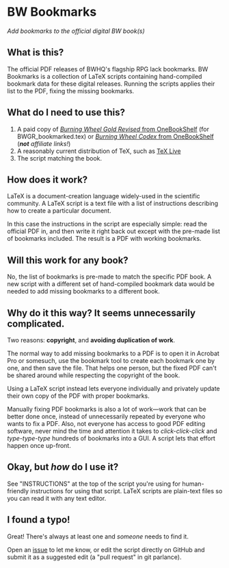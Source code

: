 # BW Bookmarks
*Add bookmarks to the official digital BW book(s)*

## What is this?
The official PDF releases of BWHQ's flagship RPG lack bookmarks. BW Bookmarks is a collection of LaTeX scripts containing hand-compiled bookmark data for these digital releases. Running the scripts applies their list to the PDF, fixing the missing bookmarks.


## What do I need to use this?

1. A paid copy of [*Burning Wheel Gold Revised* from OneBookShelf](https://www.drivethrurpg.com/product/448187/Burning-Wheel-Gold-Revised) (for BWGR_bookmarked.tex) or [*Burning Wheel Codex* from OneBookShelf](https://www.drivethrurpg.com/product/448189/Burning-Wheel-Codex?src=also_purchased)  (***not** affiliate links!*)
2. A reasonably current distribution of TeX, such as [TeX Live](https://tug.org/texlive/)
3. The script matching the book.

## How does it work?

LaTeX is a document-creation language widely-used in the scientific community. A LaTeX script is a text file with a list of instructions describing how to create a particular document.

In this case the instructions in the script are especially simple: read the official PDF in, and then write it right back out except with the pre-made list of bookmarks included. The result is a PDF with working bookmarks.

## Will this work for any book?

No, the list of bookmarks is pre-made to match the specific PDF book. A new script with a different set of hand-compiled bookmark data would be needed to add missing bookmarks to a different book.

## Why do it this way? It seems unnecessarily complicated.

Two reasons: **copyright**, and **avoiding duplication of work**.

The normal way to add missing bookmarks to a PDF is to open it in Acrobat Pro or somesuch, use the bookmark tool to create each bookmark one by one, and then save the file. That helps one person, but the fixed PDF can't be shared around while respecting the copyright of the book.

Using a LaTeX script instead lets everyone individually and privately update their own copy of the PDF with proper bookmarks.

Manually fixing PDF bookmarks is also a lot of work—work that can be better done once, instead of unnecessarily repeated by everyone who wants to fix a PDF. Also, not everyone has access to good PDF editing software, never mind the time and attention it takes to *click-click-click* and *type-type-type* hundreds of bookmarks into a GUI. A script lets that effort happen once up-front.

## Okay, but *how* do I use it?

See "INSTRUCTIONS" at the top of the script you're using for human-friendly instructions for using that script. LaTeX scripts are plain-text files so you can read it with any text editor.

## I found a typo!

Great! There's always at least one and *someone* needs to find it.

Open an [issue](https://github.com/eggdropsoap/BW-Bookmarks/issues) to let me know, or edit the script directly on GitHub and submit it as a suggested edit (a "pull request" in git parlance).
